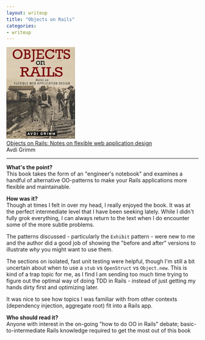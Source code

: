 ```yaml
---
layout: writeup
title: "Objects on Rails"
categories:
- writeup
---
```


![](/static/objects-on-rails.jpg)  
[Objects on Rails: Notes on flexible web application design][link]   
Avdi Grimm       

---

**What's the point?**  
This book takes the form of an "engineer's notebook" and examines a handful of 
alternative OO-patterns to make your Rails applications more flexible and maintainable.

**How was it?**  
Though at times I felt in over my head, I really enjoyed the book. It was at the perfect
intermediate level that I have been seeking lately. While I didn't fully grok everything,
I can always return to the text when I do encounter some of the more subtle problems.

The patterns discussed - particularly the `Exhibit` pattern - were new to me and the 
author did a good job of showing the "before and after" versions to illustrate *why* you
might want to use them.

The sections on isolated, fast unit testing were helpful, though I'm still a bit 
uncertain about when to use a `stub` vs `OpenStruct` vs `Object.new`. This is kind of a 
trap topic for me, as I find I am sending too much time trying to figure out the 
optimal way of doing TDD in Rails - instead of just getting my hands dirty first and 
optimizing later.

It was nice to see how topics I was familiar with from other contexts (dependency 
injection, aggregate root) fit into a Rails app.

**Who should read it?**  
Anyone with interest in the on-going "how to do OO in Rails" debate; 
basic-to-intermediate Rails knowledge required to get the most out of this book

[link]: http://objectsonrails.com/

